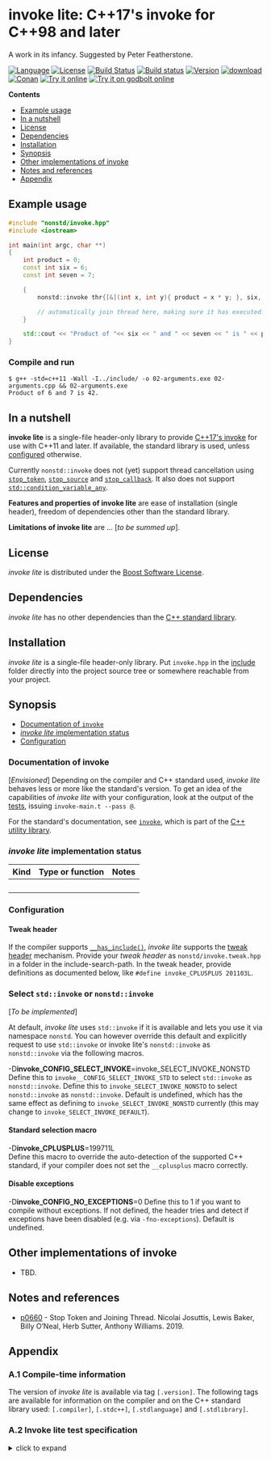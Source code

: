 # invoke lite: C++17's invoke for C++98 and later

A work in its infancy. Suggested by Peter Featherstone.

[![Language](https://img.shields.io/badge/C%2B%2B-11/14/17/20-blue.svg)](https://en.wikipedia.org/wiki/C%2B%2B#Standardization) [![License](https://img.shields.io/badge/license-BSL-blue.svg)](https://opensource.org/licenses/BSL-1.0) [![Build Status](https://travis-ci.org/martinmoene/invoke-lite.svg?branch=master)](https://travis-ci.org/martinmoene/invoke-lite) [![Build status](https://ci.appveyor.com/api/projects/status/nrnbfhvvp39ex075?svg=true)](https://ci.appveyor.com/project/martinmoene/invoke-lite) [![Version](https://badge.fury.io/gh/martinmoene%2Finvoke-lite.svg)](https://github.com/martinmoene/invoke-lite/releases) [![download](https://img.shields.io/badge/latest-download-blue.svg)](https://raw.githubusercontent.com/martinmoene/invoke-lite/master/include/nonstd/invoke.hpp) [![Conan](https://img.shields.io/badge/on-conan-blue.svg)]() [![Try it online](https://img.shields.io/badge/on-wandbox-blue.svg)](https://wandbox.org/permlink/DiMxDuWYOiUMKsdj) [![Try it on godbolt online](https://img.shields.io/badge/on-godbolt-blue.svg)](https://godbolt.org/z/7dEz5r)

**Contents**  

- [Example usage](#example-usage)
- [In a nutshell](#in-a-nutshell)
- [License](#license)
- [Dependencies](#dependencies)
- [Installation](#installation)
- [Synopsis](#synopsis)
- [Other implementations of invoke](#other-implementations-of-invoke)
- [Notes and references](#notes-and-references)
- [Appendix](#appendix)

<!-- - [Reported to work with](#reported-to-work-with)
- [Building the tests](#building-the-tests) -->

## Example usage

```Cpp
#include "nonstd/invoke.hpp"
#include <iostream>

int main(int argc, char **)
{
    int product = 0;
    const int six = 6;
    const int seven = 7;

    {
        nonstd::invoke thr{[&](int x, int y){ product = x * y; }, six, seven };

        // automatically join thread here, making sure it has executed:
    }

    std::cout << "Product of "<< six << " and " << seven << " is " << product << ".\n";
}
```

### Compile and run

```Text
$ g++ -std=c++11 -Wall -I../include/ -o 02-arguments.exe 02-arguments.cpp && 02-arguments.exe
Product of 6 and 7 is 42.
```

## In a nutshell

**invoke lite** is a single-file header-only library to provide [C++17's invoke](https://en.cppreference.com/w/cpp/thread/invoke) for use with C++11 and later. If available, the standard library is used, unless [configured](#configuration) otherwise.

Currently `nonstd::invoke` does not (yet) support thread cancellation using [`stop_token`](https://en.cppreference.com/w/cpp/thread/stop_token), [`stop_source`](https://en.cppreference.com/w/cpp/thread/stop_source) and [`stop_callback`](https://en.cppreference.com/w/cpp/thread/stop_callback). It also does not support [`std::condition_variable_any`](https://en.cppreference.com/w/cpp/thread/condition_variable_any).

**Features and properties of invoke lite** are ease of installation (single header), freedom of dependencies other than the standard library.

**Limitations of invoke lite** are ... \[*to be summed up*\].

## License

*invoke lite* is distributed under the [Boost Software License](https://github.com/martinmoene/invoke-lite/blob/master/LICENSE.txt).

## Dependencies

*invoke lite* has no other dependencies than the [C++ standard library](http://en.cppreference.com/w/cpp/header).

## Installation

*invoke lite* is a single-file header-only library. Put `invoke.hpp` in the [include](include) folder directly into the project source tree or somewhere reachable from your project.

## Synopsis

- [Documentation of `invoke`](#documentation-of-invoke)
- [*invoke lite* implementation status](#invoke-lite-implementation-status)
- [Configuration](#configuration)

### Documentation of invoke

\[*Envisioned*\] Depending on the compiler and C++ standard used, *invoke lite* behaves less or more like the standard's version. To get an idea of the capabilities of *invoke lite* with your configuration, look at the output of the [tests](test/invoke.t.cpp), issuing `invoke-main.t --pass @`.

For the standard's documentation, see [`invoke`](https://en.cppreference.com/w/cpp/utility/functional/invoke), which is part of the [C++ utility library](https://en.cppreference.com/w/cpp/utility).

### *invoke lite* implementation status

| Kind               | Type or function             | Notes |
|--------------------|------------------------------|-------|
| &nbsp;             | &nbsp; | &nbsp; |

### Configuration

#### Tweak header

If the compiler supports [`__has_include()`](https://en.cppreference.com/w/cpp/preprocessor/include), *invoke lite* supports the [tweak header](https://vector-of-bool.github.io/2020/10/04/lib-configuration.html) mechanism. Provide your *tweak header* as `nonstd/invoke.tweak.hpp` in a folder in the include-search-path. In the tweak header, provide definitions as documented below, like `#define invoke_CPLUSPLUS 201103L`.

### Select `std::invoke` or `nonstd::invoke`

\[*To be implemented*\]

At default, *invoke lite* uses `std::invoke` if it is available and lets you use it via namespace `nonstd`. You can however override this default and explicitly request to use `std::invoke` or invoke lite's `nonstd::invoke` as `nonstd::invoke` via the following macros.

-D<b>invoke\_CONFIG\_SELECT\_INVOKE</b>=invoke\_SELECT\_INVOKE\_NONSTD  
Define this to `invoke__CONFIG_SELECT_INVOKE_STD` to select `std::invoke` as `nonstd::invoke`. Define this to `invoke_SELECT_INVOKE_NONSTD` to select `nonstd::invoke` as `nonstd::invoke`. Default is undefined, which has the same effect as defining to `invoke_SELECT_INVOKE_NONSTD` currently (this may change to `invoke_SELECT_INVOKE_DEFAULT`).

#### Standard selection macro

\-D<b>invoke\_CPLUSPLUS</b>=199711L  
Define this macro to override the auto-detection of the supported C++ standard, if your compiler does not set the `__cplusplus` macro correctly.

#### Disable exceptions

-D<b>invoke_CONFIG_NO_EXCEPTIONS</b>=0
Define this to 1 if you want to compile without exceptions. If not defined, the header tries and detect if exceptions have been disabled (e.g. via `-fno-exceptions`). Default is undefined.

## Other implementations of invoke

- TBD.

## Notes and references

- [p0660](http://wg21.link/p0660) - Stop Token and Joining Thread. Nicolai Josuttis, Lewis Baker, Billy O’Neal, Herb Sutter, Anthony Williams. 2019.

## Appendix

<a id="a1"></a>
### A.1 Compile-time information

The version of *invoke lite* is available via tag `[.version]`. The following tags are available for information on the compiler and on the C++ standard library used: `[.compiler]`, `[.stdc++]`, `[.stdlanguage]` and `[.stdlibrary]`.

<a id="a2"></a>
### A.2 Invoke lite test specification

<details>
<summary>click to expand</summary>
<p>

```Text
invoke: ...
tweak header: Reads tweak header if supported [tweak]
```

</p>
</details>
